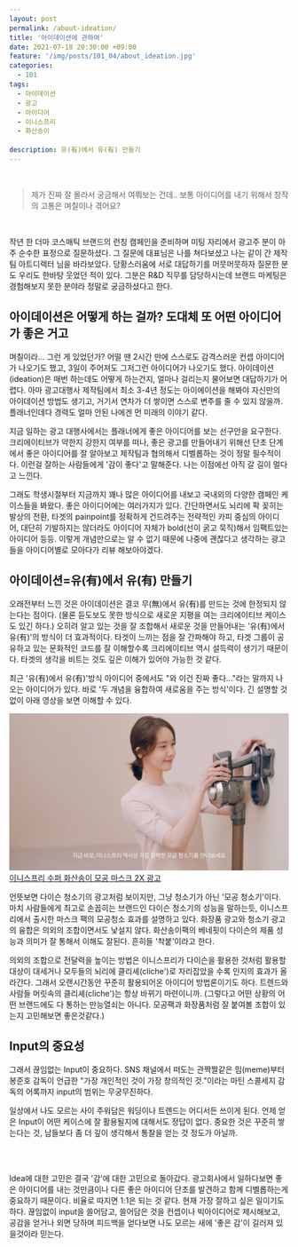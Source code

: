 ```yaml
---
layout: post
permalink: /about-ideation/
title: '아이데이션에 관하여'
date: 2021-07-18 20:30:00 +09:00
feature: '/img/posts/101_04/about_ideation.jpg'
categories:
  - 101
tags:
  - 아이데이션
  - 광고
  - 아이디어
  - 이니스프리
  - 화산송이

description: 유(有)에서 유(有) 만들기
---
```

<br>

>제가 진짜 잘 몰라서 궁금해서 여쭤보는 건데..
보통 아이디어를 내기 위해서 창작의 고통은 며칠이나 겪어요?

<br>

작년 한 더마 코스매틱 브랜드의 런칭 캠페인을 준비하며 미팅 자리에서 광고주 분이 아주 순수한 표정으로 질문하셨다. 그 질문에 대표님은 나를 쳐다보셨고 나는 같이 간 제작팀 아트디렉터 님을 바라보았다. 당황스러움에 서로 대답하기를 머뭇머뭇하자 질문한 분도 우리도 한바탕 웃었던 적이 있다. 그분은 R&D 직무를 담당하시는데 브랜드 마케팅은 경험해보지 못한 분야라 정말로 궁금하셨다고 한다.

## 아이데이션은 어떻게 하는 걸까? 도대체 또 어떤 아이디어가 좋은 거고

며칠이라... 그런 게 있었던가? 어떨 땐 2시간 만에 스스로도 감격스러운 컨셉 아이디어가 나오기도 했고, 3일이 주어져도 그저그런 아이디어가 나오기도 했다. 아이데이션(ideation)은 매번 하는데도 어떻게 하는건지, 얼마나 걸리는지 물어보면 대답하기가 어렵다. 아마 광고대행사 제작팀에서 최소 3-4년 정도는 아이에이션을 해봐야 자신만의 아이데이션 방법도 생기고, 거기서 연차가 더 쌓이면 스스로 변주를 줄 수 있지 않을까. 플래너인데다 경력도 얼마 안된 나에겐 먼 미래의 이야기 같다.

지금 일하는 광고 대행사에서는 플래너에게 좋은 아이디어를 보는 선구안을 요구한다. 크리에이티브가 약한지 강한지 여부를 떠나, 좋은 광고를 만들어내기 위해선 단초 단계에서 좋은 아이디어를 잘 알아보고 제작팀과 협의해서 디벨롭하는 것이 정말 필수적이다. 이런걸 잘하는 사람들에게 '감이 좋다'고 말해준다. 나는 이점에선 아직 갈 길이 멀다고 느낀다.

그래도 학생시절부터 지금까지 꽤나 많은 아이디어를 내보고 국내외의 다양한 캠페인 케이스들을 봐왔다. 좋은 아이디어에는 여러가지가 있다. 간단하면서도 뇌리에 팍 꽂히는 발상의 전환, 타겟의 painpoint를 정확하게 건드려주는 전략적인 카피 중심의 아이디어, 대단히 기발하지는 않더라도 아이디어 자체가 bold(선이 굵고 묵직)해서 임팩트있는 아이디어 등등. 이렇게 개념만으로는 알 수 없기 때문에 나중에 괜찮다고 생각하는 광고들을 아이디어별로 모아다가 리뷰 해보아야겠다.


## 아이데이션=유(有)에서 유(有) 만들기
오래전부터 느낀 것은 아이데이션은 결코 무(無)에서 유(有)를 만드는 것에 한정되지 않는다는 점이다. (물론 듣도보도 못한 방식으로 새로운 지평을 여는 크리에이티브 케이스도 있긴 하다.) 오히려 알고 있는 것을 잘 조합해서 새로운 것을 만들어내는 '유(有)에서 유(有)'의 방식이 더 효과적이다. 타겟이 느끼는 점을 잘 간파해야 하고, 타겟 그룹이 공유하고 있는 문화적인 코드를 잘 이해할수록 크리에이티브 역시 설득력이 생기기 때문이다. 타겟의 생각을 비트는 것도 깊은 이해가 있어야 가능한 것 같다.

최근 '유(有)에서 유(有)'방식 아이디어 중에서도 "와 이건 진짜 좋다..."라는 말까지 나오는 아이디어가 있다. 바로 '두 개념을 융합하여 새로움을 주는 방식'이다. 긴 설명할 것 없이 아래 영상을 보면 이해할 수 있다.

![이니스프리 수퍼 화산송이 모공 마스크 2X 광고](/img/posts/101_04/innisfree_dyson.png)
[이니스프리 수퍼 화산송이 모공 마스크 2X 광고](https://youtu.be/jGe7PEoRMnU)

언뜻보면 다이슨 청소기의 광고처럼 보이지만, 그냥 청소기가 아닌 '모공 청소기'이다. 마치 사람들에게 최고로 손꼽히는 브랜드인 다이슨 청소기의 성능을 말하는듯, 이니스프리에서 출시한 마스크 팩의 모공청소 효과를 설명하고 있다. 화장품 광고와 청소기 광고의 융합은 의외의 조합이면서도 낯설지 않다. 화산송이팩의 베네핏이 다이슨의 제품 성능과 의미가 잘 통해서 이해도 잘된다. 흔히들 '착붙'이라고 한다.

의외의 조합으로 전달력을 높이는 방법은 이니스프리가 다이슨을 활용한 것처럼 활용할 대상이 대세거나 모두들의 뇌리에 클리셰(cliche')로 자리잡았을 수록 인지의 효과가 올라간다. 그래서 오랜시간동안 꾸준히 활용되어온 아이디어 방법론이기도 하다. 트렌드와 사람들 머릿속의 클리셰(cliche')는 항상 바뀌기 마련이니까. (그렇다고 어떤 상황의 어떤 브랜드에도 다 통하는 만능열쇠는 아니다. 모공팩과 화장품처럼 잘 붙여볼 조합이 있는지 고민해보면 좋은것같다.)

## Input의 중요성
그래서 끊임없는 Input이 중요하다. SNS 채널에서 떠도는 관짝짤같은 밈(meme)부터 봉준호 감독이 언급한 "가장 개인적인 것이 가장 창의적인 것."이라는 마틴 스콜세지 감독의 어록까지 input의 범위는 무궁무진하다.

일상에서 나도 모르는 사이 주워담은 워딩이나 트렌드는 어디서든 쓰이게 된다. 언제 얻은 Input이 어떤 케이스에 잘 활용될지에 대해서도 정답이 없다. 중요한 것은 꾸준히 쌓는다는 것, 남들보다 좀 더 깊이 생각해서 통찰을 얻는 것 정도가 아닐까.

<br><br>

Idea에 대한 고민은 결국 '감'에 대한 고민으로 돌아갔다. 광고회사에서 일하다보면 좋은 아이디어를 내는 것만큼이나 다른 좋은 아이디어 단초를 발견하고 함께 디벨롭하는게 중요하기 때문이다. 비율로 따지면 1:1은 되는 것 같다. 현재 가장 잘하고 싶은 일이기도 하다. 끊임없이 input을 쓸어담고, 쓸어담은 것을 컨셉이나 빅아이디어로 제시해보고, 공감을 얻거나 외면 당하며 피드백을 얻다보면 나도 모르는 새에 '좋은 감'이 길러져 있을것이라 믿는다.
